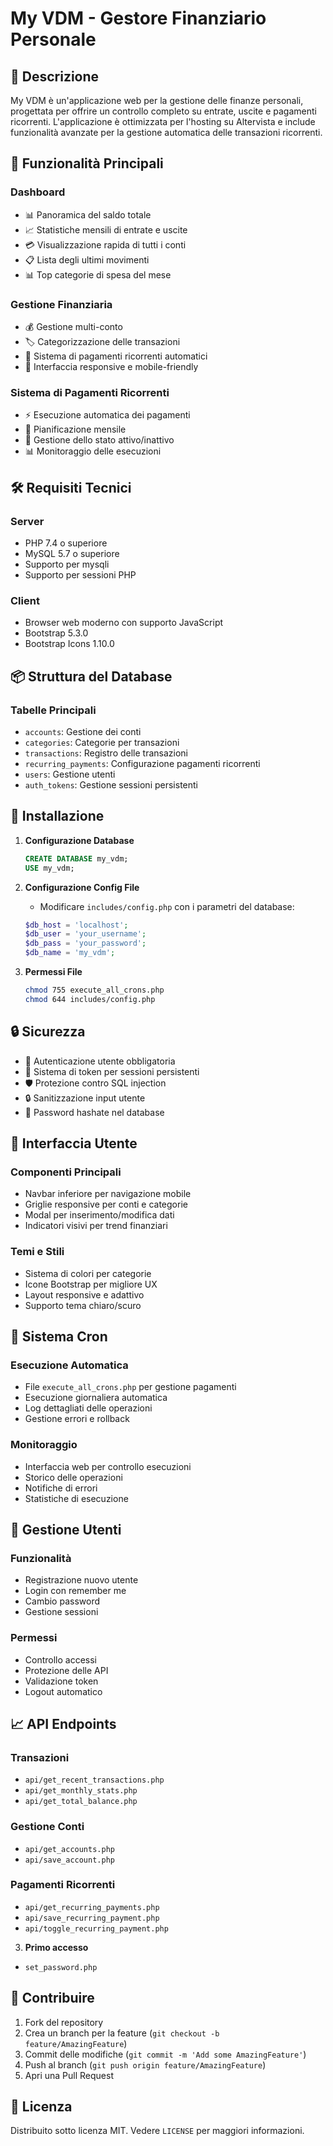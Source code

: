 # My VDM - Gestore Finanziario Personale

## 📝 Descrizione
My VDM è un'applicazione web per la gestione delle finanze personali, progettata per offrire un controllo completo su entrate, uscite e pagamenti ricorrenti. L'applicazione è ottimizzata per l'hosting su Altervista e include funzionalità avanzate per la gestione automatica delle transazioni ricorrenti.

## 🚀 Funzionalità Principali

### Dashboard
- 📊 Panoramica del saldo totale
- 📈 Statistiche mensili di entrate e uscite
- 💳 Visualizzazione rapida di tutti i conti
- 📋 Lista degli ultimi movimenti
- 📊 Top categorie di spesa del mese

### Gestione Finanziaria
- 💰 Gestione multi-conto
- 🏷️ Categorizzazione delle transazioni
- 🔄 Sistema di pagamenti ricorrenti automatici
- 📱 Interfaccia responsive e mobile-friendly

### Sistema di Pagamenti Ricorrenti
- ⚡ Esecuzione automatica dei pagamenti
- 📅 Pianificazione mensile
- 🔄 Gestione dello stato attivo/inattivo
- 📊 Monitoraggio delle esecuzioni

## 🛠️ Requisiti Tecnici

### Server
- PHP 7.4 o superiore
- MySQL 5.7 o superiore
- Supporto per mysqli
- Supporto per sessioni PHP

### Client
- Browser web moderno con supporto JavaScript
- Bootstrap 5.3.0
- Bootstrap Icons 1.10.0

## 📦 Struttura del Database

### Tabelle Principali
- `accounts`: Gestione dei conti
- `categories`: Categorie per transazioni
- `transactions`: Registro delle transazioni
- `recurring_payments`: Configurazione pagamenti ricorrenti
- `users`: Gestione utenti
- `auth_tokens`: Gestione sessioni persistenti

## 🔧 Installazione

1. **Configurazione Database**
   ```sql
   CREATE DATABASE my_vdm;
   USE my_vdm;
   ```

2. **Configurazione Config File**
   - Modificare `includes/config.php` con i parametri del database:
   ```php
   $db_host = 'localhost';
   $db_user = 'your_username';
   $db_pass = 'your_password';
   $db_name = 'my_vdm';
   ```

3. **Permessi File**
   ```bash
   chmod 755 execute_all_crons.php
   chmod 644 includes/config.php
   ```

## 🔒 Sicurezza

- 🔐 Autenticazione utente obbligatoria
- 🔑 Sistema di token per sessioni persistenti
- 🛡️ Protezione contro SQL injection
- 🔒 Sanitizzazione input utente
- 🔐 Password hashate nel database

## 📱 Interfaccia Utente

### Componenti Principali
- Navbar inferiore per navigazione mobile
- Griglie responsive per conti e categorie
- Modal per inserimento/modifica dati
- Indicatori visivi per trend finanziari

### Temi e Stili
- Sistema di colori per categorie
- Icone Bootstrap per migliore UX
- Layout responsive e adattivo
- Supporto tema chiaro/scuro

## 🔄 Sistema Cron

### Esecuzione Automatica
- File `execute_all_crons.php` per gestione pagamenti
- Esecuzione giornaliera automatica
- Log dettagliati delle operazioni
- Gestione errori e rollback

### Monitoraggio
- Interfaccia web per controllo esecuzioni
- Storico delle operazioni
- Notifiche di errori
- Statistiche di esecuzione

## 👥 Gestione Utenti

### Funzionalità
- Registrazione nuovo utente
- Login con remember me
- Cambio password
- Gestione sessioni

### Permessi
- Controllo accessi
- Protezione delle API
- Validazione token
- Logout automatico

## 📈 API Endpoints

### Transazioni
- `api/get_recent_transactions.php`
- `api/get_monthly_stats.php`
- `api/get_total_balance.php`

### Gestione Conti
- `api/get_accounts.php`
- `api/save_account.php`

### Pagamenti Ricorrenti
- `api/get_recurring_payments.php`
- `api/save_recurring_payment.php`
- `api/toggle_recurring_payment.php`

3. **Primo accesso**
- `set_password.php`

## 🤝 Contribuire

1. Fork del repository
2. Crea un branch per la feature (`git checkout -b feature/AmazingFeature`)
3. Commit delle modifiche (`git commit -m 'Add some AmazingFeature'`)
4. Push al branch (`git push origin feature/AmazingFeature`)
5. Apri una Pull Request

## 📄 Licenza
Distribuito sotto licenza MIT. Vedere `LICENSE` per maggiori informazioni.

